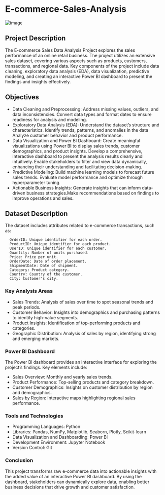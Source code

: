# E-commerce-Sales-Analysis


![image](https://github.com/user-attachments/assets/6a54d161-0d44-49bc-8cd5-b2367045f5ec)


## Project Description
The E-commerce Sales Data Analysis Project explores the sales performance of an online retail business. The project utilizes an extensive sales dataset, covering various aspects such as products, customers, transactions, and regional data. Key components of the project include data cleaning, exploratory data analysis (EDA), data visualization, predictive modeling, and creating an interactive Power BI dashboard to present the findings and insights effectively.

## Objectives

- Data Cleaning and Preprocessing: Address missing values, outliers, and data inconsistencies. Convert data types and format dates to ensure readiness for analysis and modeling.
- Exploratory Data Analysis (EDA): Understand the dataset’s structure and characteristics. Identify trends, patterns, and anomalies in the data Analyze customer behavior and product performance.
- Data Visualization and Power BI Dashboard: Create meaningful visualizations using Power BI to display sales trends, customer demographics, and product insights. Develop a comprehensive, interactive dashboard to present the analysis results clearly and intuitively. Enable stakeholders to filter and view data dynamically, enhancing their understanding and facilitating decision-making.
- Predictive Modeling: Build machine learning models to forecast future sales trends. Evaluate model performance and optimize through hyperparameter tuning.
- Actionable Business Insights: Generate insights that can inform data-driven business strategies.Make recommendations based on findings to improve operations and sales.
  
## Dataset Description
The dataset includes attributes related to e-commerce transactions, such as:

      OrderID: Unique identifier for each order.
      ProductID: Unique identifier for each product.
      UserID: Unique identifier for each customer.
      Quantity: Number of units purchased.
      Price: Price per unit.
      OrderDate: Date of order placement.
      ShipmentDate: Date of shipment.
      Category: Product category.
      Country: Country of the customer.
      City: Customer's city.
      
### Key Analysis Areas
- Sales Trends: Analysis of sales over time to spot seasonal trends and peak periods.
- Customer Behavior: Insights into demographics and purchasing patterns to identify high-value segments.
- Product Insights: Identification of top-performing products and categories.
- Geographic Distribution: Analysis of sales by region, identifying strong and emerging markets.
  
### Power BI Dashboard
The Power BI dashboard provides an interactive interface for exploring the project’s findings. Key elements include:

  - Sales Overview: Monthly and yearly sales trends.
  - Product Performance: Top-selling products and category breakdown.
  - Customer Demographics: Insights on customer distribution by region and demographics.
  - Sales by Region: Interactive maps highlighting regional sales performance.

### Tools and Technologies
  - Programming Languages: Python
  - Libraries: Pandas, NumPy, Matplotlib, Seaborn, Plotly, Scikit-learn
  - Data Visualization and Dashboarding: Power BI
  - Development Environment: Jupyter Notebook
  - Version Control: Git

### Conclusion
This project transforms raw e-commerce data into actionable insights with the added value of an interactive Power BI dashboard. By using the dashboard, stakeholders can dynamically explore data, enabling better business decisions that drive growth and customer satisfaction.
